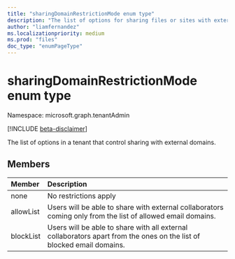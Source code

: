 ```yaml
---
title: "sharingDomainRestrictionMode enum type"
description: "The list of options for sharing files or sites with external domains."
author: "liamfernandez"
ms.localizationpriority: medium
ms.prod: "files"
doc_type: "enumPageType"
---
```


# sharingDomainRestrictionMode enum type

Namespace: microsoft.graph.tenantAdmin

[!INCLUDE [beta-disclaimer](../../includes/beta-disclaimer.md)]

The list of options in a tenant that control sharing with external domains.

## Members
|Member|Description|
|:---|:---|
| none               | No restrictions apply                                                                                                 |
| allowList          | Users will be able to share with external collaborators coming only from the list of allowed email domains.           |
| blockList          | Users will be able to share with all external collaborators apart from the ones on the list of blocked email domains. |